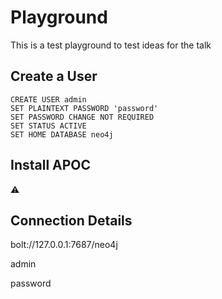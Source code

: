 # Playground

This is a test playground to test ideas for the talk

## Create a User

```
CREATE USER admin
SET PLAINTEXT PASSWORD 'password'
SET PASSWORD CHANGE NOT REQUIRED
SET STATUS ACTIVE
SET HOME DATABASE neo4j
```

## Install APOC

⚠️

## Connection Details

bolt://127.0.0.1:7687/neo4j

admin

password
